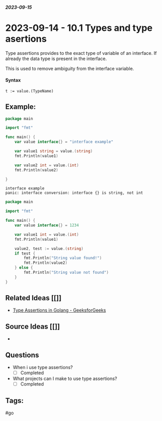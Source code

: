 ##### _2023-09-15_

# 2023-09-14 - 10.1 Types and type asertions

Type assertions provides to the exact type of variable of an interface. If already the data type is present in the interface.

This is used to remove ambiguity from the interface variable.

#### Syntax

```
t := value.(TypeName)
```

## Example:

```go
package main

import "fmt"

func main() {
	var value interface{} = "interface example"

	var value1 string = value.(string)
	fmt.Println(value1)

	var value2 int = value.(int)
	fmt.Println(value2)

}
```

```output
interface example
panic: interface conversion: interface {} is string, not int
```

```go
package main

import "fmt"

func main() {
	var value interface{} = 1234

	var value1 int = value.(int)
	fmt.Println(value1)

	value2, test := value.(string)
	if test {
		fmt.Println("String value found!")	
		fmt.Println(value2)
	} else {
		fmt.Println("String value not found")
	}
}
```
## Related Ideas [[]]

- [Type Assertions in Golang - GeeksforGeeks](https://www.geeksforgeeks.org/type-assertions-in-golang/)
## Source Ideas [[]]

- 
## Questions 

- When i use type assertions?
	- [ ] Completed
- What projects can I make to use type assertions?
	- [ ] Completed
## Tags:

#go


